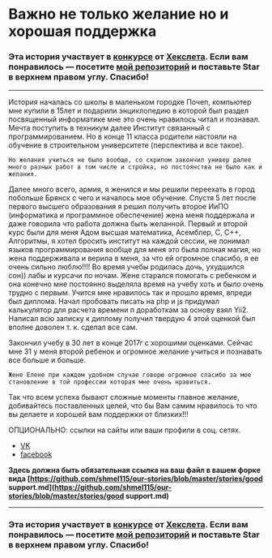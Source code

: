 # Важно не только желание но и хорошая поддержка

### Эта история участвует в [конкурсе](http://mystory.hexlet.io/) от [Хекслета](https://ru.hexlet.io/). Если вам понравилось — посетите [мой репозиторий](https://github.com/shmel115/our-stories/) и поставьте Star в верхнем правом углу. Спасибо!

---

История началась со школы в маленьком городке Почеп, компьютер мне купили в 15лет и  подарили энциклопедию в которой был раздел посвященный информатике мне это очень нравилось читал и познавал. Мечта поступить в техникум далее Институт связанный с программированием. Но в конце 11 класса родители настояли на обучение в строительном университете (перспектива и все такое).

	Но желания учиться не было вообще, со скрипом закончил универ далее много разных работ в том числе и стройка, но постоянства не было как и желания. 

Далее много всего, армия, я женился и мы решили переехать в город побольше Брянск с чего и началось мое обучение.
	Спустя 5 лет после первого высшего образования я решил получить второе ИиПО (информатика и программное обеспечение) жена меня поддержала и даже говорила что работа должна быть желанной. Первый и второй курс были для меня Адом высшая математика, Асемблер, С, С++, Алгоритмы, я хотел бросить институт на каждой сессии, не понимал языков программирования вообще для меня это была полная магия, но жена поддерживала и верила в меня, за что ей огромное спасибо, я ее очень сильно люблю!!!! Во время учебы родилась дочь, ухудшился сон)) лабы и курсачи по ночам. Жене старался помогать с ребенком и она конечно мне постоянно выделяла время на учебу хоть и было очень трудно с первым. 
Учится мне нравилось так и прошло время, впреди был диплома. Начал пробовать писать на php и js придумал калькулятор для расчета времени п доработкам за основу взял Yii2. Написал всю записку к диплому получил твердую 4 этой оценкой был вполне доволен т. к. сделал все сам.

Закончил учебу в 30 лет в конце 2017г с хорошими оценками. Сейчас мне 31 у меня второй ребенок и огромное желание учиться и познавать все больше и больше.

	Жене Елене при каждом удобном случае говорю огромное спасибо за мое становление в той профессии которая мне очень нравиться.

Так что всем успеха бывают сложные моменты главное желание, добивайтесь поставленных целей, что бы Вам самим нравилось то что вы делаете и хорошей вам поддержки от близких!!!


ОПЦИОНАЛЬНО: ссылки на сайты или ваши профили в соц. сетях.
- [VK](https://vk.com/id137789642)
- [facebook](https://www.facebook.com/profile.php?id=100008574990512)

**Здесь должна быть обязательная ссылка на ваш файл в вашем форке вида [https://github.com/shmel115/our-stories/blob/master/stories/good support.md](https://github.com/shmel115/our-stories/blob/master/stories/good support.md)**

---

### Эта история участвует в [конкурсе](http://mystory.hexlet.io/) от [Хекслета](https://ru.hexlet.io/). Если вам понравилось — посетите [мой репозиторий](https://github.com/shmel115/our-stories) и поставьте Star в верхнем правом углу. Спасибо!

